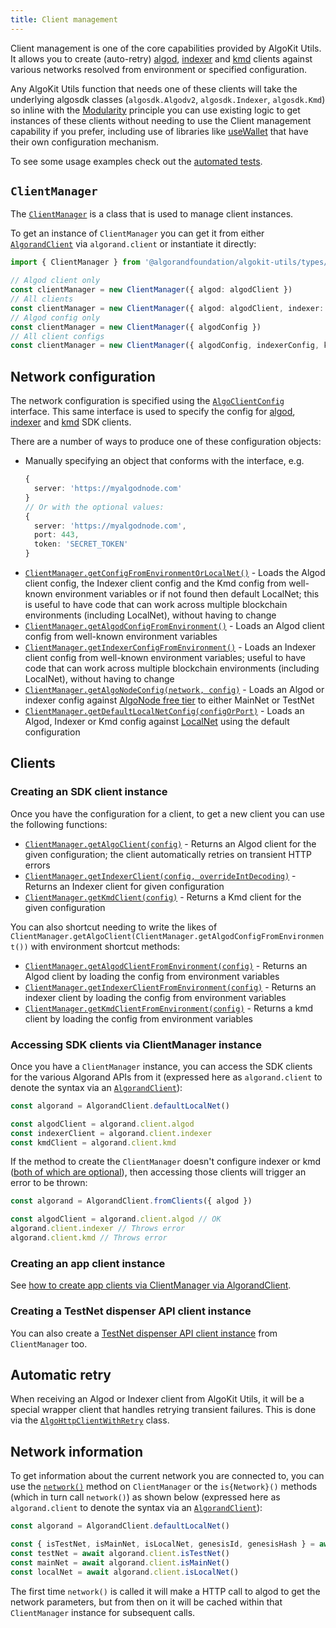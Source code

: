 ```yaml
---
title: Client management
---
```

Client management is one of the core capabilities provided by AlgoKit Utils. It allows you to create (auto-retry) [algod](https://dev.algorand.co/reference/rest-apis/algod), [indexer](https://dev.algorand.co/reference/rest-apis/indexer) and [kmd](https://dev.algorand.co/reference/rest-apis/kmd) clients against various networks resolved from environment or specified configuration.

Any AlgoKit Utils function that needs one of these clients will take the underlying algosdk classes (`algosdk.Algodv2`, `algosdk.Indexer`, `algosdk.Kmd`) so inline with the [Modularity](/algokit/utils/typescript/overview/#core-principles) principle you can use existing logic to get instances of these clients without needing to use the Client management capability if you prefer, including use of libraries like [useWallet](https://github.com/TxnLab/use-wallet) that have their own configuration mechanism.

To see some usage examples check out the [automated tests](../../src/types/client-manager.spec.ts).

## `ClientManager`

The [`ClientManager`](/reference/algokit-utils-ts/api/classes/types_client_managerclientmanager/) is a class that is used to manage client instances.

To get an instance of `ClientManager` you can get it from either [`AlgorandClient`](/algokit/utils/typescript/algorand-client/) via `algorand.client` or instantiate it directly:

```typescript
import { ClientManager } from '@algorandfoundation/algokit-utils/types/client-manager'

// Algod client only
const clientManager = new ClientManager({ algod: algodClient })
// All clients
const clientManager = new ClientManager({ algod: algodClient, indexer: indexerClient, kmd: kmdClient })
// Algod config only
const clientManager = new ClientManager({ algodConfig })
// All client configs
const clientManager = new ClientManager({ algodConfig, indexerConfig, kmdConfig })
```

## Network configuration

The network configuration is specified using the [`AlgoClientConfig`](/reference/algokit-utils-ts/api/interfaces/types_network_clientalgoclientconfig/) interface. This same interface is used to specify the config for [algod](https://algorand.github.io/js-algorand-sdk/classes/Algodv2.html), [indexer](https://algorand.github.io/js-algorand-sdk/classes/Indexer.html) and [kmd](https://algorand.github.io/js-algorand-sdk/classes/Kmd.html) SDK clients.

There are a number of ways to produce one of these configuration objects:

- Manually specifying an object that conforms with the interface, e.g.
  ```typescript
  {
    server: 'https://myalgodnode.com'
  }
  // Or with the optional values:
  {
    server: 'https://myalgodnode.com',
    port: 443,
    token: 'SECRET_TOKEN'
  }
  ```
- [`ClientManager.getConfigFromEnvironmentOrLocalNet()`](/reference/algokit-utils-ts/api/classes/types_client_managerclientmanager/#getconfigfromenvironmentorlocalnet) - Loads the Algod client config, the Indexer client config and the Kmd config from well-known environment variables or if not found then default LocalNet; this is useful to have code that can work across multiple blockchain environments (including LocalNet), without having to change
- [`ClientManager.getAlgodConfigFromEnvironment()`](/reference/algokit-utils-ts/api/classes/types_client_managerclientmanager/#getalgodconfigfromenvironment) - Loads an Algod client config from well-known environment variables
- [`ClientManager.getIndexerConfigFromEnvironment()`](/reference/algokit-utils-ts/api/classes/types_client_managerclientmanager/#getindexerconfigfromenvironment) - Loads an Indexer client config from well-known environment variables; useful to have code that can work across multiple blockchain environments (including LocalNet), without having to change
- [`ClientManager.getAlgoNodeConfig(network, config)`](/reference/algokit-utils-ts/api/classes/types_client_managerclientmanager/#getalgonodeconfig) - Loads an Algod or indexer config against [AlgoNode free tier](https://nodely.io/docs/free/start) to either MainNet or TestNet
- [`ClientManager.getDefaultLocalNetConfig(configOrPort)`](/reference/algokit-utils-ts/api/classes/types_client_managerclientmanager/#getdefaultlocalnetconfig) - Loads an Algod, Indexer or Kmd config against [LocalNet](https://github.com/algorandfoundation/algokit-cli/blob/main/docs/features/localnet.md) using the default configuration

## Clients

### Creating an SDK client instance

Once you have the configuration for a client, to get a new client you can use the following functions:

- [`ClientManager.getAlgoClient(config)`](/reference/algokit-utils-ts/api/classes/types_client_managerclientmanager/#getalgoclient) - Returns an Algod client for the given configuration; the client automatically retries on transient HTTP errors
- [`ClientManager.getIndexerClient(config, overrideIntDecoding)`](/reference/algokit-utils-ts/api/classes/types_client_managerclientmanager/#getindexerclient) - Returns an Indexer client for given configuration
- [`ClientManager.getKmdClient(config)`](/reference/algokit-utils-ts/api/classes/types_client_managerclientmanager/#getkmdclient) - Returns a Kmd client for the given configuration

You can also shortcut needing to write the likes of `ClientManager.getAlgoClient(ClientManager.getAlgodConfigFromEnvironment())` with environment shortcut methods:

- [`ClientManager.getAlgodClientFromEnvironment(config)`](/reference/algokit-utils-ts/api/classes/types_client_managerclientmanager/#getalgodclientfromenvironment) - Returns an Algod client by loading the config from environment variables
- [`ClientManager.getIndexerClientFromEnvironment(config)`](/reference/algokit-utils-ts/api/classes/types_client_managerclientmanager/#getindexerclientfromenvironment) - Returns an indexer client by loading the config from environment variables
- [`ClientManager.getKmdClientFromEnvironment(config)`](/reference/algokit-utils-ts/api/classes/types_client_managerclientmanager/#getkmdclientfromenvironment) - Returns a kmd client by loading the config from environment variables

### Accessing SDK clients via ClientManager instance

Once you have a `ClientManager` instance, you can access the SDK clients for the various Algorand APIs from it (expressed here as `algorand.client` to denote the syntax via an [`AlgorandClient`](/algokit/utils/typescript/algorand-client/)):

```typescript
const algorand = AlgorandClient.defaultLocalNet()

const algodClient = algorand.client.algod
const indexerClient = algorand.client.indexer
const kmdClient = algorand.client.kmd
```

If the method to create the `ClientManager` doesn't configure indexer or kmd ([both of which are optional](#client-management)), then accessing those clients will trigger an error to be thrown:

```typescript
const algorand = AlgorandClient.fromClients({ algod })

const algodClient = algorand.client.algod // OK
algorand.client.indexer // Throws error
algorand.client.kmd // Throws error
```

### Creating an app client instance

See [how to create app clients via ClientManager via AlgorandClient](/algokit/utils/typescript/app-client/#via-algorandclient).

### Creating a TestNet dispenser API client instance

You can also create a [TestNet dispenser API client instance](/algokit/utils/typescript/dispenser-client/#creating-a-dispenser-client) from `ClientManager` too.

## Automatic retry

When receiving an Algod or Indexer client from AlgoKit Utils, it will be a special wrapper client that handles retrying transient failures. This is done via the [`AlgoHttpClientWithRetry`](/reference/algokit-utils-ts/api/classes/types_algo_http_client_with_retryalgohttpclientwithretry/) class.

## Network information

To get information about the current network you are connected to, you can use the [`network()`](/reference/algokit-utils-ts/api/classes/types_client_managerclientmanager/#network) method on `ClientManager` or the `is{Network}()` methods (which in turn call `network()`) as shown below (expressed here as `algorand.client` to denote the syntax via an [`AlgorandClient`](/algokit/utils/typescript/algorand-client/)):

```typescript
const algorand = AlgorandClient.defaultLocalNet()

const { isTestNet, isMainNet, isLocalNet, genesisId, genesisHash } = await algorand.client.network()
const testNet = await algorand.client.isTestNet()
const mainNet = await algorand.client.isMainNet()
const localNet = await algorand.client.isLocalNet()
```

The first time `network()` is called it will make a HTTP call to algod to get the network parameters, but from then on it will be cached within that `ClientManager` instance for subsequent calls.